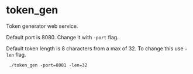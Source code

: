 token_gen
====

Token generator web service.

Default port is 8080. Change it with `-port` flag.

Default token length is 8 characters from a max of 32. To change this use `-len` flag.

     ./token_gen -port=8081 -len=32